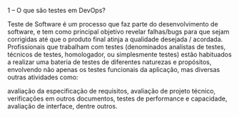 1 – O que são testes em DevOps?

Teste de Software é um processo que faz parte do desenvolvimento de software, e tem como principal objetivo revelar falhas/bugs
para que sejam corrigidas até que o produto final atinja a qualidade desejada / acordada. Profissionais que trabalham com 
testes (denominados analistas de testes, técnicos de testes, homologador, ou simplesmente testes) estão habituados a realizar
uma bateria de testes de diferentes naturezas e propósitos, envolvendo não apenas os testes funcionais da aplicação, mas diversas
outras atividades como:

avaliação da especificação de requisitos,
avaliação de projeto técnico,
verificações em outros documentos,
testes de performance e capacidade,
avaliação de interface,
dentre outros.
